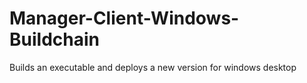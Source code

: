 # Manager-Client-Windows-Buildchain
Builds an executable and deploys a new version for windows desktop 
